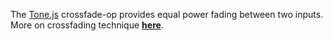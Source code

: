 The [Tone.js](https://tonejs.github.io/docs/#CrossFade) crossfade-op provides equal power fading between two inputs. More on crossfading technique [**here**](<https://en.wikipedia.org/wiki/Fade_(audio_engineering)#Crossfading>).

